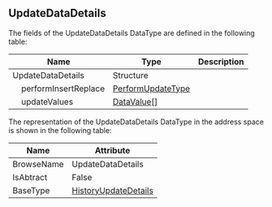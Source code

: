 <!-- datatype -->
## UpdateDataDetails
<!-- end of description -->
The fields of the UpdateDataDetails DataType are defined in the following table:  

|Name|Type|Description|
|---|---|---|
|UpdateDataDetails|Structure||
|&nbsp;&nbsp;&nbsp;&nbsp;performInsertReplace|[PerformUpdateType](../../../Part4/DataTypes/PerformUpdateType/readme.md)||
|&nbsp;&nbsp;&nbsp;&nbsp;updateValues|[DataValue](../../../Part4/DataTypes/DataValue/readme.md)[]||

The representation of the UpdateDataDetails DataType in the address space is shown in the following table:  

|Name|Attribute|
|---|---|
|BrowseName|UpdateDataDetails|
|IsAbtract|False|
|BaseType|[HistoryUpdateDetails](../../../Part4/Services/HistoryUpdateDetails/readme.md)|

